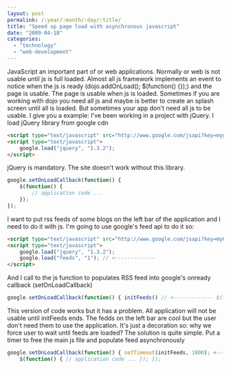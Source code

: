 ```yaml
---
layout: post
permalink: /:year/:month/:day/:title/
title: "Speed up page load with asynchronous javascript"
date: "2009-04-18"
categories: 
  - "technology"
  - "web-development"
---
```


JavaScript an important part of or web applications. Normally or web is not usable until js is full loaded. Almost all js framework implements an event to notice when the js is ready (dojo.addOnLoad(); $(function() {});) and the page is usable. The page is usable when js is loaded. Sometimes if you are working with dojo you need all js and maybe is better to create an splash screen until all is loaded. But sometimes your app don't need all js to be usable. I give you a example: I've been working in a project with jQuery. I load jQuery library from google cdn

```html
<script type="text/javascript" src="http://www.google.com/jsapi?key=mygoogleApiKey"></script>
<script type="text/javascript">
    google.load("jquery", "1.3.2");
</script>
```

jQuery is mandatory. The site doesn't work without this library.

```javascript
google.setOnLoadCallback(function() {
    $(function() {
        // application code ...
    });
});
```

I want to put rss feeds of some blogs on the left bar of the application and I need to do it with js. I'm going to use google's feed api to do it so:

```html
<script type="text/javascript" src="http://www.google.com/jsapi?key=myGoogleApiKey"></script>
<script type="text/javascript">
    google.load("jquery", "1.3.2");
    google.load("feeds", "1"); // <-------------
</script>
```

And I call to the js function to populates RSS feed into google's onready callback (setOnLoadCallback)

```javascript
google.setOnLoadCallback(function() { initFeeds() // <------------- $(function() { // application code ... }); });
```
This version of code works but it has a problem. All application will not be usable until initFeeds ends. The fedds on the left bar are cool but the user don't need them to use the application. It's just a decoration so: why we force user to wait until feeds are loaded? The solution is quite simple. Put a timer to free the main js file and populate feed asynchronously

```javascript
google.setOnLoadCallback(function() { setTimeout(initFeeds, 1000); <------------- 
    $(function() { // application code ... }); });
```
